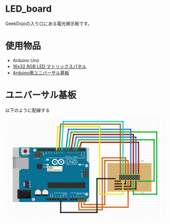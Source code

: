 # LED_board

GeekDojoの入り口にある電光掲示板です。

# 使用物品
- Arduino Uno
- [16x32 RGB LED マトリックスパネル](https://www.switch-science.com/catalog/924/)
- [Arduino用ユニバーサル基板](http://akizukidenshi.com/catalog/g/gP-06877/)

# ユニバーサル基板
以下のように配線する

![](./image/wire.png)
